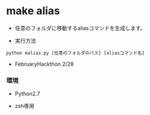 # make alias

* 任意のフォルダに移動するaliasコマンドを生成します。

* 実行方法

```
python malias.py [任意のフォルダのパス] [aliasコマンド名]
```

* FebruaryHackthon 2/28

### 環境

* Python2.7

* zsh専用
